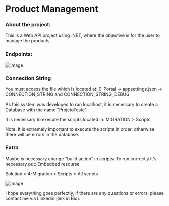 # Product Management

### About the project:
This is a Web API project using .NET, where the objective is for the user to manage the products.

### Endpoints:
![image](https://github.com/heberGustavo/api-gerenciamento-de-produtos/assets/44476616/1bc3e1b1-2c6b-433b-956a-d87bdf30ecaf)

### Connection String

You must access the file which is located at: 0-Portal -> appsettings.json -> CONNECTION_STRING and CONNECTION_STRING_DEBUG

As this system was developed to run localhost, it is necessary to create a Database with the name "ProjetoTeste".

It is necessary to execute the scripts located in: MIGRATION > Scripts.

Note: It is extremely important to execute the scripts in order, otherwise there will be errors in the database.


### Extra
Maybe is necessary change "build action" in scripts. To run correctly it's necessary put: Embedded resourse

Solution > 4-Migration > Scripts > All scripts

![image](https://github.com/heberGustavo/api-gerenciamento-de-produtos/assets/44476616/1d3fd564-6839-48c1-9af9-741e4219d97d)

I hope everything goes perfectly, if there are any questions or errors, please contact me via Linkedin (link in Bio).
